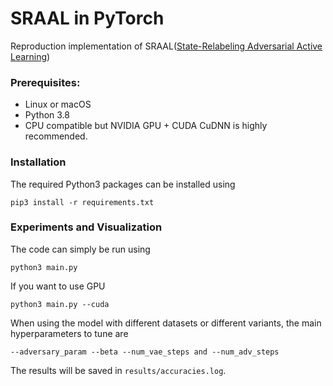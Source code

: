 # SRAAL in PyTorch
 Reproduction implementation of SRAAL([State-Relabeling Adversarial Active Learning](https://github.com/Valkyrja3607/survey/issues/4))

### Prerequisites:
- Linux or macOS
- Python 3.8
- CPU compatible but NVIDIA GPU + CUDA CuDNN is highly recommended.

### Installation
The required Python3 packages can be installed using 
```
pip3 install -r requirements.txt
```

### Experiments and Visualization
The code can simply be run using 
```
python3 main.py
```
If you want to use GPU
```
python3 main.py --cuda
```
When using the model with different datasets or different variants, the main hyperparameters to tune are
```
--adversary_param --beta --num_vae_steps and --num_adv_steps
```

The results will be saved in `results/accuracies.log`. 
